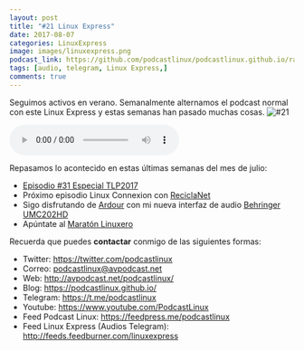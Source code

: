 ```yaml
---
layout: post
title: "#21 Linux Express"
date: 2017-08-07
categories: LinuxExpress
image: images/linuxexpress.png
podcast_link: https://github.com/podcastlinux/podcastlinux.github.io/raw/master/Linux-Express/%2321%20Podcast%20Linux%20Express.mp3
tags: [audio, telegram, Linux Express,]
comments: true
---
```


Seguimos activos en verano. Semanalmente alternamos el podcast normal con este Linux Express y estas semanas han pasado muchas cosas. 
![#21](https://podcastlinux.github.io/images/21LinuxExpress.png)

<audio controls>
  <source src="https://github.com/podcastlinux/podcastlinux.github.io/raw/master/Linux-Express/%2321%20Podcast%20Linux%20Express.mp3" type="audio/mpeg">
</audio>

Repasamos lo acontecido en estas últimas semanas del mes de julio:

+ [Episodio #31 Especial TLP2017](https://avpodcast.net/podcastlinux/tlp2017/)
+ Próximo episodio Linux Connexion con [ReciclaNet](https://www.reciclanet.org/)
+ Sigo disfrutando de [Ardour](https://ardour.org/) con mi nueva interfaz de audio [Behringer UMC202HD](https://www.music-group.com/Categories/Behringer/Computer-Audio/Audio-Interfaces/UMC202HD/p/P0BJZ)
+ Apúntate al [Maratón Linuxero](https://t.me/maratonlinuxero)


Recuerda que puedes **contactar** conmigo de las siguientes formas:

+ Twitter: <https://twitter.com/podcastlinux>
+ Correo: <podcastlinux@avpodcast.net>
+ Web: <http://avpodcast.net/podcastlinux/>
+ Blog: <https://podcastlinux.github.io/>
+ Telegram: <https://t.me/podcastlinux>
+ Youtube: <https://www.youtube.com/PodcastLinux>
+ Feed Podcast Linux: <https://feedpress.me/podcastlinux>
+ Feed Linux Express (Audios Telegram): <http://feeds.feedburner.com/linuxexpress>
